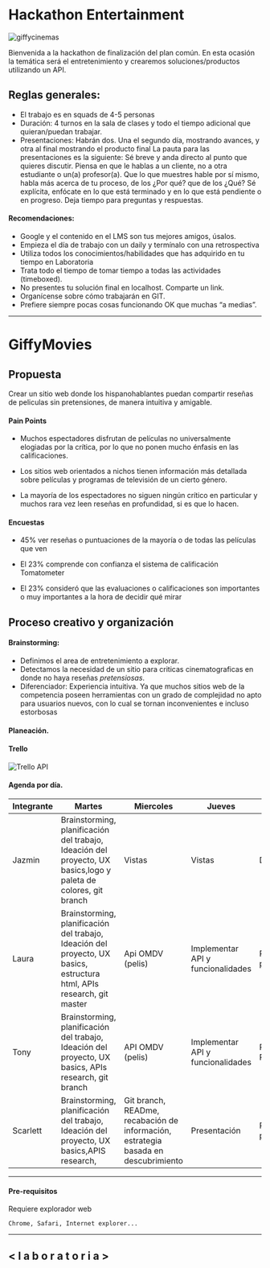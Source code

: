 # Hackathon Entertainment
![giffycinemas](https://user-images.githubusercontent.com/32876178/38668478-a3adbfb8-3e09-11e8-951c-b0ab55e4756c.png)

Bienvenida a la hackathon de finalización del plan común. En esta ocasión la temática será el entretenimiento y crearemos soluciones/productos utilizando un API.


## Reglas generales:

* El trabajo es en squads de 4-5 personas
* Duración: 4 turnos en la sala de clases y todo el tiempo adicional que quieran/puedan trabajar.
* Presentaciones:
  Habrán dos. Una el segundo día, mostrando avances, y otra al final mostrando el producto final
  La pauta para las presentaciones es la siguiente:
  Sé breve y anda directo al punto que quieres discutir.
  Piensa en que le hablas a un cliente, no a otra estudiante o un(a) profesor(a).
  Que lo que muestres hable por sí mismo, habla más acerca de tu proceso, de los ¿Por qué? que de los ¿Qué?
  Sé explícita, enfócate en lo que está terminado y en lo que está pendiente o en progreso.
  Deja tiempo para preguntas y respuestas.


#### Recomendaciones:
* Google y el contenido en el LMS son tus mejores amigos, úsalos.
* Empieza el día de trabajo con un daily y termínalo con una retrospectiva
* Utiliza todos los conocimientos/habilidades que has adquirido en tu tiempo en Laboratoria
* Trata todo el tiempo de tomar tiempo a todas las actividades (timeboxed).
* No presentes tu solución final en localhost. Comparte un link.
* Organícense sobre cómo trabajarán en GIT.
* Prefiere siempre pocas cosas funcionando OK que muchas “a medias”.

***

# GiffyMovies
## Propuesta
Crear un sitio web donde los hispanohablantes puedan compartir reseñas de peliculas sin pretensiones, de manera intuitiva y amigable.

#### Pain Points

* Muchos espectadores disfrutan de películas no universalmente elogiadas por la crítica, por lo que no ponen mucho énfasis en las calificaciones.

* Los sitios web orientados a nichos tienen información más detallada sobre películas y programas de televisión de un cierto género.

* La mayoría de los espectadores no siguen ningún crítico en particular y muchos rara vez leen reseñas en profundidad, si es que lo hacen.


#### Encuestas

* 45% ver reseñas o puntuaciones de la mayoría o de todas las películas que ven

* El 23% comprende con confianza el sistema de calificación Tomatometer

* El 23% consideró que las evaluaciones o calificaciones son importantes o muy importantes a la hora de decidir qué mirar


## Proceso creativo y organización

#### Brainstorming:
* Definimos el area de entretenimiento a explorar.
* Detectamos la necesidad de un sitio para criticas cinematograficas en donde no haya reseñas _pretensiosas_.  
* Diferenciador: Experiencia intuitiva. Ya que muchos sitios web de la competencia poseen herramientas con un grado de complejidad no apto para usuarios nuevos, con lo cual se tornan inconvenientes e incluso estorbosas


#### Planeación.

#### Trello
![Trello API](./assets/images/readmeimages/gral.png)


#### Agenda por día.
| Integrante | Martes | Miercoles | Jueves | Viernes
| ---------- | ------ | --------- | ------ | -------
| Jazmin | Brainstorming, planificación del trabajo, Ideación del proyecto, UX basics,logo y paleta de colores, git branch | Vistas | Vistas | Detalles
| Laura | Brainstorming, planificación del trabajo, Ideación del proyecto, UX basics, estructura html, APIs research, git master | Api OMDV (pelis) | Implementar API y funcionalidades | Practicas presentaciÓn
| Tony | Brainstorming, planificación del trabajo, Ideación del proyecto, UX basics, APIs research, git branch  | API OMDV (pelis)| Implementar API y funcionalidades | Practicas Presentación
| Scarlett | Brainstorming, planificación del trabajo, Ideación del proyecto, UX basics,APIS research, | Git branch, READme, recabación de información, estrategia basada en descubrimiento | Presentación | Practicas presentación.


***

#### Pre-requisitos

Requiere explorador web
```
Chrome, Safari, Internet explorer...
```
***

## < l a b o r a t o r i a >
